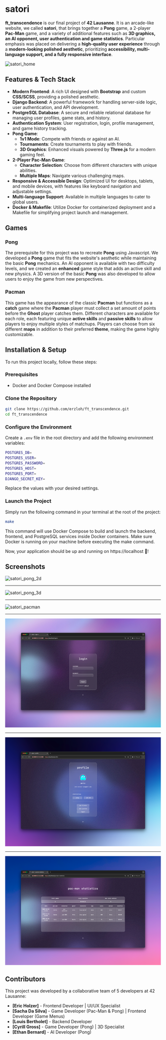 # satori

**ft_transcendence** is our final project of **42 Lausanne**. It is an arcade-like website, we called **satori**, that brings together a **Pong** game, a 2-player **Pac-Man** game, and a variety of additional features such as **3D graphics, an AI opponent, user authentication and game statistics**. Particular emphasis was placed on delivering a **high-quality user experience** through a **modern-looking polished aesthetic**, prioritizing **accessibility, multi-language support, and a fully responsive interface**.

![satori_home](GitHub/satori_home.gif)

## Features & Tech Stack

- **Modern Frontend**: A rich UI designed with **Bootstrap** and custom **CSS/SCSS**, providing a polished aesthetic.
- **Django Backend**: A powerful framework for handling server-side logic, user authentication, and API development.
- **PostgreSQL Database**: A secure and reliable relational database for managing user profiles, game stats, and history.
- **Authentication System**: User registration, login, profile management, and game history tracking.
- **Pong Game**: 
  - **1v1 Mode**: Compete with friends or against an AI.
  - **Tournaments**: Create tournaments to play with friends.
  - **3D Graphics**: Enhanced visuals powered by **Three.js** for a modern gaming feel.
- **2-Player Pac-Man Game**:
  - **Character Selection**: Choose from different characters with unique abilities.
  - **Multiple Maps**: Navigate various challenging maps.
- **Responsive & Accessible Design**: Optimized UI for desktops, tablets, and mobile devices, with features like keyboard navigation and adjustable settings.
- **Multi-language Support**: Available in multiple languages to cater to global users.
- **Docker & Makefile**: Utilize Docker for containerized deployment and a Makefile for simplifying project launch and management.

## Games

### Pong
The prerequisite for this project was to recreate **Pong** using Javascript. We developed a **Pong** game that fits the website's aesthetic while maintaining the basic **Pong** mechanics. 
An AI opponent is available with two difficulty levels, and we created an **enhanced** game style that adds an active skill and new physics.
A 3D version of the basic **Pong** was also developed to allow users to enjoy the game from new perspectives.

### Pacman
This game has the appearance of the classic **Pacman** but functions as a **catch** game where the **Pacman** player must collect a set amount of points before the **Ghost** player catches them.
Different characters are available for each role, each featuring unique **active skills** and **passive skills** to allow players to enjoy multiple styles of matchups.
Players can choose from six different **maps** in addition to their preferred **theme**, making the game highly customizable.

## Installation & Setup

To run this project locally, follow these steps:

### Prerequisites
- Docker and Docker Compose installed

### Clone the Repository
```bash
git clone https://github.com/erzloh/ft_transcendence.git
cd ft_transcendence
```

### Configure the Environment
Create a `.env` file in the root directory and add the following environment variables:

```bash
POSTGRES_DB=
POSTGRES_USER=
POSTGRES_PASSWORD=
POSTGRES_HOST=
POSTGRES_PORT=
DJANGO_SECRET_KEY=
```

Replace the values with your desired settings.

### Launch the Project
Simply run the following command in your terminal at the root of the project:

```bash
make
```
This command will use Docker Compose to build and launch the backend, frontend, and PostgreSQL services inside Docker containers. Make sure Docker is running on your machine before executing the make command.

Now, your application should be up and running on https://localhost 🎉!

## Screenshots
![satori_pong_2d](GitHub/satori_pong_2d.gif)

---

![satori_pong_3d](GitHub/satori_pong_3d.gif)

---

![satori_pacman](GitHub/satori_pacman.gif)

---

![satori_login](GitHub/satori_login.png)

---

![satori_profile](GitHub/satori_profile.png)

---

![satori_stats](GitHub/satori_stats.png)

## Contributors

This project was developed by a collaborative team of 5 developers at 42 Lausanne:

- **[Eric Holzer]** - Frontend Developer | UI/UX Specialist
- **[Sacha Da Silva]** - Game Developer (Pac-Man & Pong) | Frontend Developer (Game Menus)
- **[Louis Bertholet]** - Backend Developer
- **[Cyrill Gross]** - Game Developer (Pong) | 3D Specialist
- **[Ethan Bernard]** - AI Developer (Pong)
